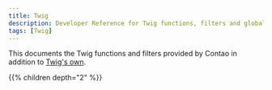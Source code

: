 ```yaml
---
title: Twig
description: Developer Reference for Twig functions, filters and globals.
tags: [Twig]
---
```


This documents the Twig functions and filters provided by Contao in addition to 
[Twig's own](https://twig.symfony.com/doc/3.x/#reference).

{{% children depth="2" %}}
